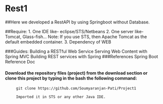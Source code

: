 # Rest1

##Here we developed a RestAPI by using Springboot without Database.

##Require:
        1. One IDE like- eclipse/STS/Netbeans
        2. One server like- Tomcat, Glass-fish...
           Note: If you use STS, then Apache Tomcat as the default embedded container.
        3. Dependency of WEB

###Guides:
           Building a RESTful Web Service
           Serving Web Content with Spring MVC
           Building REST services with Spring
###References
           Spring Boot Reference Doc
           
           
 ####   Download the repository files (project) from the download section or clone this project by typing in the bash the following command:

         git clone https://github.com/Soumyaranjan-Pati/Project1

         Imported it in STS or any other Java IDE.

